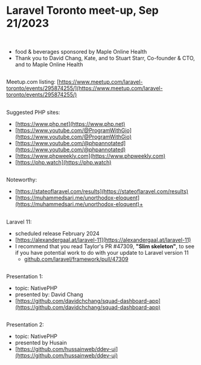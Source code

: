 # Laravel Toronto meet-up, Sep 21/2023
<br>
  
- food & beverages sponsored by Maple Online Health
- Thank you to David Chang, Kate, and to Stuart Starr, Co-founder & CTO, and to Maple Online Health

##
Meetup.com listing: [https://www.meetup.com/laravel-toronto/events/295874255/](https://www.meetup.com/laravel-toronto/events/295874255/)


##
Suggested PHP sites:
- [https://www.php.net](https://www.php.net)
- [https://www.youtube.com/@ProgramWithGio](https://www.youtube.com/@ProgramWithGio)
- [https://www.youtube.com/@phpannotated](https://www.youtube.com/@phpannotated)
- [https://www.phpweekly.com](https://www.phpweekly.com)
- [https://php.watch](https://php.watch)

##
Noteworthy:
- [https://stateoflaravel.com/results](https://stateoflaravel.com/results)
- [https://muhammedsari.me/unorthodox-eloquent](https://muhammedsari.me/unorthodox-eloquent)+
  
##
Laravel 11:
- scheduled release February 2024
- [https://alexandergaal.at/laravel-11](https://alexandergaal.at/laravel-11)
- I recommend that you read Taylor's PR #47309, **"Slim skeleton"**,  to see if you have potential work to do with your update to Laravel version 11
  - [github.com/laravel/framework/pull/47309](https://github.com/laravel/framework/pull/47309)

##
Presentation 1: 
- topic: NativePHP
- presented by: David Chang
- [https://github.com/davidchchang/squad-dashboard-app](https://github.com/davidchchang/squad-dashboard-app)

##
Presentation 2:
- topic: NativePHP
- presented by Husain 
- [https://github.com/hussainweb/ddev-ui](https://github.com/hussainweb/ddev-ui)



# 



